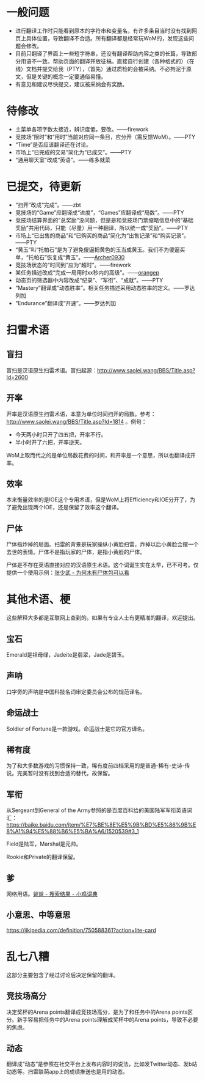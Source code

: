 # 一般问题
- 进行翻译工作时只能看到原本的字符串和变量名，有许多条目当时没有找到网页上具体位置，导致翻译不合适。所有翻译都是经常玩WoM的，发现这些问题会修改。
- 目前只翻译了界面上一些短字符串，还没有翻译帮助内容之类的长篇，导致部分用语不一致。帮助页面的翻译开放征稿。直接自行创建（各种格式的）（在线）文档并提交给我（PTY），（首先）通过质检的会被采纳。不必拘泥于原文，但是关键的概念一定要通俗易懂。
- 有意见和建议尽快提交，建议被采纳会有奖励。

# 待修改
- 主菜单各项字数太接近，辨识度低，要改。——firework
- 竞技场“限时”和“用时”当前对应同一条目，应分开（需反馈WoM）。——PTY
- “Time”是否应该翻译还在讨论。
- 市场上“已完成的交易”简化为“已成交”。——PTY
- “通用聊天室”改成“英语”。——练多就菜

# 已提交，待更新
- “扫开”改成“完成”。——zbt
- 竞技场的“Game”应翻译成“进度”，“Games”应翻译成“局数”。——PTY
- 竞技场结算界面的“总奖励”没问题，但是是和竞技场门票缩略信息中的“基础奖励”共用代码，只能（尽量）用一种翻译，所以统一成“奖励”。——PTY
- 市场上“已出售的商品”和“已购买的商品”简化为“出售记录”和“购买记录”。——PTY
- “黄玉”叫“托帕石”是为了避免傻逼把黄色的玉当成黄玉。我们不为傻逼买单，“托帕石”恢复成“黄玉”。——[Archer0930](https://minesweeper.online/zh/player/4043148)
- 竞技场状态的“时间到”应为“超时”。——firework
- 某任务描述改成“完成一局用时xx秒内的高级”。——[orangep](https://minesweeper.online/zh/player/1782902)
- 动态页的筛选器中内容改成“纪录”、“军衔”、“成就”。——PTY
- “Mastery”翻译成“动态胜率”。相关任务描述采用动态胜率的定义。——罗达列加
- “Endurance”翻译成“开速”。——罗达列加

# 扫雷术语

## 盲扫
盲扫是汉语原生扫雷术语。盲扫起源：http://www.saolei.wang/BBS/Title.asp?Id=2600

## 开率
开率是汉语原生扫雷术语，本意为单位时间扫开的局数。参考：http://www.saolei.wang/BBS/Title.asp?Id=1814 。例句：
- 今天两小时只开了四五把，开率不行。
- 半小时开了六把，开率逆天。

WoM上取而代之的是单位局数花费的时间，和开率是一个意思，所以也翻译成开率。

## 效率
本来衡量效率的是IOE这个专用术语，但是WoM上将Efficiency和IOE分开了，为了避免出现两个IOE，还是保留了效率这个翻译。

## 尸体
尸体指炸掉的局面。扫雷的背景是玩家操纵小黄脸扫雷，炸掉以后小黄脸会摆一个去世的表情。尸体不是指玩家的尸体，是指小黄脸的尸体。

尸体是不存在英语直接对应的汉语原生术语。这个词诞生实在太早，已不可考。仅提供一个使用示例：[张少武 - 为何木有尸体包可以看](http://www.saolei.wang/BBS/Title.asp?Id=14126)

# 其他术语、梗
这些解释大多都是互联网上查到的。如果有专业人士有更精准的翻译，欢迎提出。

## 宝石
Emerald是祖母绿，Jadeite是翡翠，Jade是碧玉。

## 声呐
口字旁的声呐是中国科技名词审定委员会公布的规范译名。

## 命运战士
Soldier of Fortune是一款游戏。命运战士是它的官方译名。

## 稀有度
为了和大多数游戏的习惯保持一致，稀有度前四档采用的是普通-稀有-史诗-传说。完美暂时没有找到合适的替代，故保留。

## 军衔
从Sergeant到General of the Army参照的是百度百科给的美国陆军军衔英语词汇：https://baike.baidu.com/item/%E7%BE%8E%E5%9B%BD%E5%86%9B%E8%A1%94%E5%88%B6%E5%BA%A6/1520539#3_1

Field是陆军，Marshal是元帅。

Rookie和Private的翻译保留。

## 爹
网络用语。[爸爸 - 搜索结果 - 小鸡词典](https://jikipedia.com/search?phrase=%E7%88%B8%E7%88%B8)

## 小意思、中等意思
https://jikipedia.com/definition/750588361?action=lite-card

# 乱七八糟
这部分主要包含了经过讨论后决定保留的翻译。

## 竞技场高分
决定奖杯的Arena points翻译成竞技场高分，是为了和任务中的Arena points区分。新手容易把任务中的Arena points理解成奖杯中的Arena points，导致不必要的焦虑。

## 动态
翻译成“动态”是参照在社交平台上发布内容时的说法，比如发Twitter动态、发b站动态等。扫雷联萌app上的成绩推送也是用的动态。
